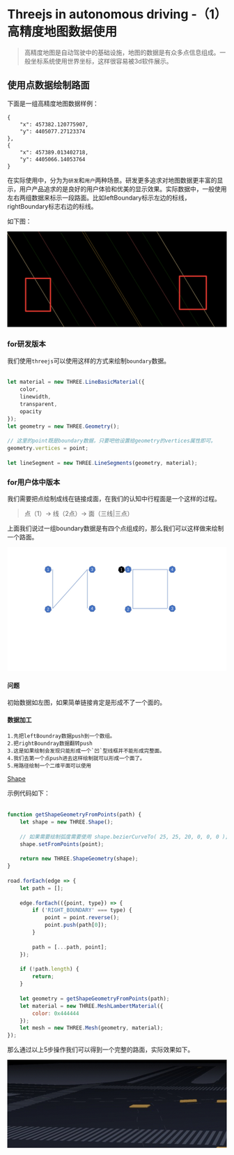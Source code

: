 # Threejs in autonomous driving -（1）高精度地图数据使用

> 高精度地图是自动驾驶中的基础设施，地图的数据是有众多点信息组成。一般坐标系统使用世界坐标，这样很容易被3d软件展示。

## 使用点数据绘制路面

下面是一组高精度地图数据样例：

```
{
    "x": 457382.120775907,
    "y": 4405077.27123374
},
{
    "x": 457389.013402718,
    "y": 4405066.14053764
}
```

在实际使用中，分为为`研发`和`用户`两种场景。研发更多追求对地图数据更丰富的显示，用户产品追求的是良好的用户体验和优美的显示效果。实际数据中，一般使用左右两组数据来标示一段路面。比如leftBoundary标示左边的标线，rightBoundary标志右边的标线。

如下图：

![boundary](./image/1/boundary.png)

### for研发版本

我们使用`threejs`可以使用这样的方式来绘制`boundary`数据。

```javascript

let material = new THREE.LineBasicMaterial({
    color,
    linewidth,
    transparent,
    opacity
});
let geometry = new THREE.Geometry();

// 这里的point既是boundary数据，只要吧他设置给geometry的vertices属性即可。
geometry.vertices = point;

let lineSegment = new THREE.LineSegments(geometry, material);

```

### for用户体中版本

我们需要把点绘制成线在链接成面，在我们的认知中行程面是一个这样的过程。

> 点（1）-> 线（2点）-> 面（三线|三点）

上面我们说过一组boundary数据是有四个点组成的，那么我们可以这样做来绘制一个路面。

![road](./image/1/road.jpg)

#### 问题
初始数据如左图，如果简单链接肯定是形成不了一个面的。


#### 数据加工

    1.先把leftBoundray数据push到一个数组。
    2.把rightBoundray数据翻转push
    3.这是如果绘制会发现只能形成一个`凹`型线框并不能形成完整面。
    4.我们去第一个点push进去这样绘制就可以形成一个面了。
    5.用路径绘制一个二维平面可以使用

[Shape](https://threejs.org/docs/index.html#api/zh/extras/core/Shape)

示例代码如下：

```javascript

function getShapeGeometryFromPoints(path) {
    let shape = new THREE.Shape();

    // 如果需要绘制弧度需要使用 shape.bezierCurveTo( 25, 25, 20, 0, 0, 0 );
    shape.setFromPoints(point);

    return new THREE.ShapeGeometry(shape);
}

road.forEach(edge => {
    let path = [];

    edge.forEach(({point, type}) => {
        if ('RIGHT_BOUNDARY' === type) {
            point = point.reverse();
            point.push(path[0]);
        }

        path = [...path, point];
    });

    if (!path.length) {
        return;
    }

    let geometry = getShapeGeometryFromPoints(path);
    let material = new THREE.MeshLambertMaterial({
        color: 0x444444
    });
    let mesh = new THREE.Mesh(geometry, material);
});

```

那么通过以上5步操作我们可以得到一个完整的路面，实际效果如下。

![road](./image/1/road.png)

